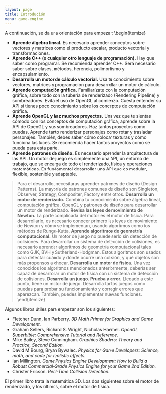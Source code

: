 ```yaml
---
layout: page
title: Introdución
menu: game-engine
---
```


A continuación, se da una orientación para empezar:
\begin{itemize}
- **Aprende álgebra lineal.** Es necesario aprender conceptos sobre vectores y matrices como el producto escalar, producto vectorial y transformaciones.
- **Aprende C++ (o cualquier otro lenguaje de programación).** Hay que saber como programar. Se recomienda aprender C++. Será necesario saber sobre clases, métodos, herencia, polimorfismo y encapsulamiento.
- **Desarrolla un motor de cálculo vectorial.** Usa tu conocimiento sobre vectores, matrices y programación para desarrollar un motor de cálculo.
- **Aprende computación gráfica.** Familiarízate con la computación gráfica, sobre todo con la tubería de renderizado (Rendering Pipeline) y sombreadores. Evita el uso de OpenGL al comienzo. Cuesta entender su API si tienes poco conocimiento sobre los conceptos de computación gráfica.
- **Aprende OpenGL y haz muchos proyectos.** Una vez que te sientas cómodo con los conceptos de computación gráfica, aprende sobre la API de OpenGL y sus sombreadores. Haz tantos proyectos como puedas. Aprende tanto renderizar personajes como rotar y trasladar personajes. También, debes saber cómo colocar texturas y cómo funciona las luces. Se recomienda hacer tantos proyectos como se pueda para esta parte.
- **Aprende patrones de diseño.** Es necesario aprender la arquitectura de las API. Un motor de juego es simplemente una API, un entorno de trabajo, que se encarga de todo el renderizado, física y operaciones matemáticas. Es fundamental desarrollar una API que es modular, flexible, sostenible y adaptable.
> Para el desarrollo, necesitaras aprender patrones de diseño (Design Patterns). La mayoría de patrones comunes de diseño son Singleton, Observer, Strategy, Compositer, Factory entre otros.
**Desarrolla un motor de renderizado.** Combina tu conocimiento sobre álgebra lineal, computación gráfica, OpenGL y patrones de diseño para desarrollar un motor de renderizado.
**Revisa las leyes de movimiento de Newton.** La parte complicada del motor es el motor de física. Para desarrollarlo, es necesario conocer primero las leyes de movimiento de Newton y cómo se implementan, usando algoritmos como los métodos de Runge-Kutta.
**Aprende algoritmos de geometría computacional.** Un motor de juego no puede serlo sin detección de colisiones. Para desarrollar un sistema de detección de colisiones, es necesario aprender algoritmos de geometría computacional tales como GJK, BVH y Sutherland-Hodgman. Estos algoritmos son usados para detectar cuándo y dónde ocurre una colisión, y qué objetos son más propensos a chocar.
**Desarrolla un motor de física.** Una vez conocidos los algoritmos mencionados anteriormente, deberías ser capaz de desarrollar un motor de física con un sistema de detección de colisiones.
**Desarrolla un juego. Prueba y error.** Llegado a este punto, tiene un motor de juego. Desarrolla tantos juegos como puedas para probar su funcionamiento y corregir errores que aparezcan. También, puedes implementar nuevas funciones.
\end{itemize}

Algunos libros útiles para empezar son los siguientes:
- Fletcher Dunn, Ian Parberry. *3D Math Primer for Graphics and Game Development.*
- Graham Sellers, Richard S. Wright, Nicholas Haemel. *OpenGL Superbible: Comprehensive Tutorial and Reference.*
- Mike Bailey, Steve Cunningham. *Graphics Shaders: Theory and Practice, Second Edition.*
- David M Bourg, Bryan Bywalec. *Physics for Game Developers: Science, math, and code for realistic effects.*
- Ian Millington. *Game Physics Engine Development: How to Build a Robust Commercial-Grade Physics Engine for your Game 2nd Edition.*
- Christer Ericson. *Real-Time Collision Detection.*

El primer libro trata la matemática 3D. Los dos siguientes sobre el motor de renderizado, y los últimos, sobre el motor de física.